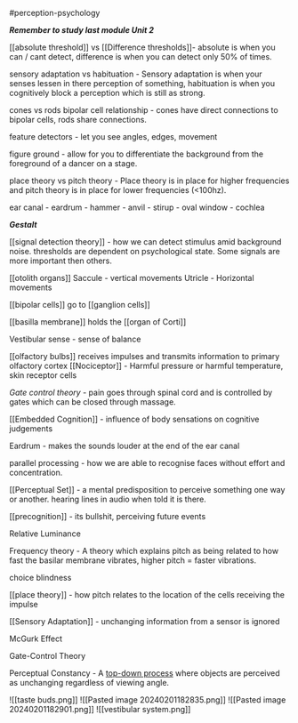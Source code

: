 #perception-psychology 

***Remember to study last module Unit 2***

[[absolute threshold]] vs [[Difference thresholds]]- absolute is when you can / cant detect, difference is when you can detect only 50% of times.

sensory adaptation vs habituation - Sensory adaptation is when your senses lessen in there perception of something, habituation is when you cognitively block a perception which is still as strong.

cones vs rods bipolar cell relationship - cones have direct connections to bipolar cells, rods share connections.

feature detectors - let you see angles, edges, movement

figure ground - allow for you to differentiate the background from the foreground of a dancer on a stage.

place theory vs pitch theory - Place theory is in place for higher frequencies and pitch theory is in place for lower frequencies (<100hz).

ear canal - eardrum - hammer - anvil - stirup - oval window - cochlea

***Gestalt***

[[signal detection theory]] - how we can detect stimulus amid background noise. thresholds are dependent on psychological state. Some signals are more important then others. 

[[otolith organs]]
Saccule - vertical movements
Utricle - Horizontal movements

[[bipolar cells]] go to [[ganglion cells]]

[[basilla membrane]] holds the [[organ of Corti]]

Vestibular sense - sense of balance

[[olfactory bulbs]] receives impulses and transmits information to primary olfactory cortex
[[Nociceptor]] - Harmful pressure or harmful temperature, skin receptor cells

*Gate control theory* - pain goes through spinal cord and is controlled by gates which can be closed through massage.

[[Embedded Cognition]] - influence of body sensations on cognitive judgements

Eardrum - makes the sounds louder at the end of the ear canal

parallel processing - how we are able to recognise faces without effort and concentration.

[[Perceptual Set]] - a mental predisposition to perceive something one way or another. hearing lines in audio when told it is there.

[[precognition]] - its bullshit, perceiving future events

Relative Luminance

Frequency theory - A theory which explains pitch as being related to how fast the basilar membrane vibrates, higher pitch = faster vibrations.

choice blindness

[[place theory]] - how pitch relates to the location of the cells receiving the impulse

[[Sensory Adaptation]] - unchanging information from a sensor is ignored

McGurk Effect

Gate-Control Theory

Perceptual Constancy - A [top-down process](app://obsidian.md/Top-down%20Processing) where objects are perceived as unchanging regardless of viewing angle.

![[taste buds.png]]
![[Pasted image 20240201182835.png]]
![[Pasted image 20240201182901.png]]
![[vestibular system.png]]